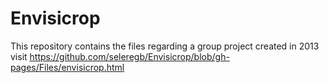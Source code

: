 # Envisicrop
This repository contains the files regarding a group project created in 2013
visit https://github.com/seleregb/Envisicrop/blob/gh-pages/Files/envisicrop.html
